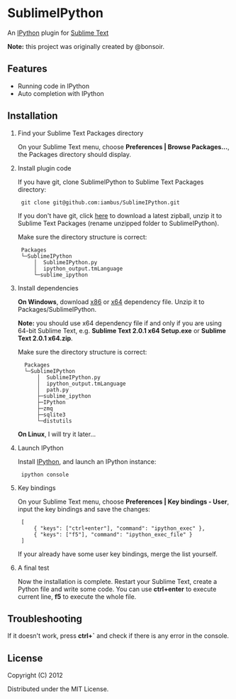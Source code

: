 SublimeIPython
==============
An [IPython](http://ipython.org/) plugin for [Sublime Text](http://www.sublimetext.com/)

**Note:** this project was originally created by @bonsoir.

Features
--------

* Running code in IPython
* Auto completion with IPython

Installation
------------

1. Find your Sublime Text Packages directory

   On your Sublime Text menu, choose **Preferences | Browse Packages...**, the Packages directory should display.

2. Install plugin code

   If you have git, clone SublimeIPython to Sublime Text Packages directory:

        git clone git@github.com:iambus/SublimeIPython.git

   If you don't have git, click [here](https://github.com/iambus/SublimeIPython/archive/master.zip) to download a latest zipball, unzip it to Sublime Text Packages (rename unzipped folder to SublimeIPython).

   Make sure the directory structure is correct:

        Packages
        └─SublimeIPython
            │  SublimeIPython.py
            │  ipython_output.tmLanguage
            └─sublime_ipython

3. Install dependencies

   **On Windows**, download [x86](https://github.com/downloads/iambus/SublimeIPython/SublimeIPython-depends-win32-x86-nightly.zip) or [x64](https://github.com/downloads/iambus/SublimeIPython/SublimeIPython-depends-win64-x64-nightly.zip) dependency file. Unzip it to Packages/SublimeIPython.

      **Note:** you should use x64 dependency file if and only if you are using 64-bit Sublime Text, e.g. **Sublime Text 2.0.1 x64 Setup.exe** or **Sublime Text 2.0.1 x64.zip**.

      Make sure the directory structure is correct:

         Packages
         └─SublimeIPython
             │  SublimeIPython.py
             │  ipython_output.tmLanguage
             │  path.py
             ├─sublime_ipython
             ├─IPython
             ├─zmq
             ├─sqlite3
             └─distutils

   **On Linux**, I will try it later...

4. Launch IPython

   Install [IPython](http://ipython.org/), and launch an IPython instance:

        ipython console

5. Key bindings

   On your Sublime Text menu, choose **Preferences | Key bindings - User**, input the key bindings and save the changes:

        [
        	{ "keys": ["ctrl+enter"], "command": "ipython_exec" },
        	{ "keys": ["f5"], "command": "ipython_exec_file" }
        ]

   If your already have some user key bindings, merge the list yourself.

5. A final test

   Now the installation is complete. Restart your Sublime Text, create a Python file and write some code. You can use **ctrl+enter** to execute current line, **f5** to execute the whole file.

Troubleshooting
---------------

If it doesn't work, press **ctrl+`** and check if there is any error in the console.

License
-------

Copyright (C) 2012

Distributed under the MIT License.

